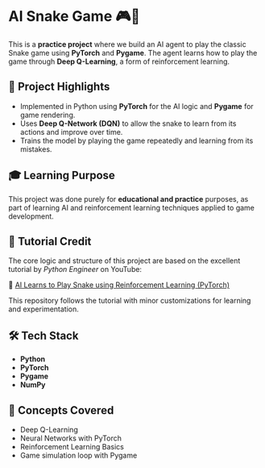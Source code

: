 # AI Snake Game 🎮🧠

This is a **practice project** where we build an AI agent to play the classic Snake game using **PyTorch** and **Pygame**. The agent learns how to play the game through **Deep Q-Learning**, a form of reinforcement learning.

## 🚀 Project Highlights

- Implemented in Python using **PyTorch** for the AI logic and **Pygame** for game rendering.
- Uses **Deep Q-Network (DQN)** to allow the snake to learn from its actions and improve over time.
- Trains the model by playing the game repeatedly and learning from its mistakes.

## 🎓 Learning Purpose

This project was done purely for **educational and practice** purposes, as part of learning AI and reinforcement learning techniques applied to game development.

## 🎥 Tutorial Credit

The core logic and structure of this project are based on the excellent tutorial by *Python Engineer* on YouTube:

🔗 [AI Learns to Play Snake using Reinforcement Learning (PyTorch)](https://www.youtube.com/watch?v=L8ypSXwyBds)

This repository follows the tutorial with minor customizations for learning and experimentation.

## 🛠 Tech Stack

- **Python**
- **PyTorch**
- **Pygame**
- **NumPy**

## 🧠 Concepts Covered

- Deep Q-Learning
- Neural Networks with PyTorch
- Reinforcement Learning Basics
- Game simulation loop with Pygame

